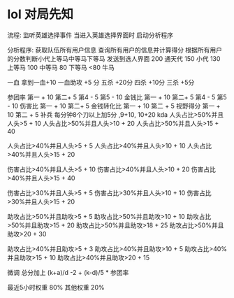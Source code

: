 # lol 对局先知

流程:
监听英雄选择事件 当进入英雄选择界面时 启动分析程序

分析程序:
    获取队伍所有用户信息
    查询所有用户的信息并计算得分
    根据所有用户的分数判断小代上等马中等马下等马
    发送到选人界面
200 通天代
150 小代
130 上等马
100 中等马
80  下等马
<80 牛马

一血   拿到一血+10
一血助攻 +5 分
五杀 +20分
四杀 +10分
三杀 +5分

参团率 第一 + 10 第二+ 5 第4 - 5 第5 - 10
金钱比 第一 + 10 第二+ 5 第4 - 5 第5 - 10
伤害比 第一 + 10 第二+ 5
金钱转化比 第一 + 10 第二 + 5
视野得分 第一 + 10 第二 + 5
补兵 每分钟8个刀以上加5分 ,9+10, 10+20
kda
人头占比>50%并且人头>5  + 10
人头占比>50%并且人头>10  + 20
人头占比>50%并且人头>15  + 40

人头占比>40%并且人头>5  + 5
人头占比>40%并且人头>10  + 10 
人头占比>40%并且人头>15  + 20

伤害占比>40%并且人头>5  + 10
伤害占比>40%并且人头>10  + 20
伤害占比>40%并且人头>15  + 40

伤害占比>30%并且人头>5  + 5
伤害占比>30%并且人头>10  + 10
伤害占比>30%并且人头>15  + 20


助攻占比>50%并且助攻>5  + 5
助攻占比>50%并且助攻>10  + 10
助攻占比>50%并且助攻>15  + 20
助攻占比>50%并且助攻>18  + 25
助攻占比>50%并且助攻>20  + 30

助攻占比>40%并且助攻>5  + 3
助攻占比>40%并且助攻>10  + 5
助攻占比>40%并且助攻>15  + 10
助攻占比>40%并且助攻>20  + 15

微调
总分加上 (k+a)/d -2 + (k-d)/5 * 参团率

最近5小时权重 80%
其他权重 20%

